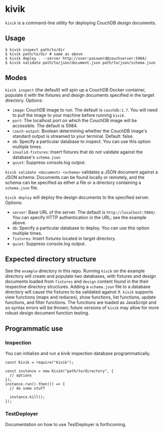 # kivik

`kivik` is a command-line utility for deploying CouchDB design documents.

## Usage

```
$ kivik inspect path/to/dir
$ kivik path/to/dir # same as above
$ kivik deploy . --server http://user:password@couchserver:5984/
$ kivik validate path/to/json/document.json path/to/json/schema.json
```

## Modes

`kivik inspect` (the default) will spin up a CouchDB Docker container, populate it with the fixtures and design documents specified in the target directory. Options:

- `image`: CouchDB image to run. The default is `couchdb:1.7`. You will need to pull the image to your machine before running `kivik`.
- `port`: The localhost port on which the CouchDB image will be accessible. The default is 5984.
- `couch-output`: Boolean determining whether the CouchDB image's standard output is streamed to your terminal. Default: false.
- `db`: Specify a particular database to inspect. You can use this option multiple times.
- `invalid-fixtures`: Insert fixtures that do not validate against the database's `schema.json`
- `quiet`: Suppress console.log output.

`kivik validate <document> <schema>` validates a JSON document against a JSON schema. Documents can be found locally or remotely, and the schema can be specified as either a file or a directory containing a `schema.json` file.

`kivik deploy` will deploy the design documents to the specified server. Options:

- `server`: Base URL of the server. The default is `http://localhost:5984/`. You can specify HTTP authentication in the URL; see the example above.
- `db`: Specify a particular database to deploy. You can use this option multiple times.
- `fixtures`: Insert fixtures located in target directory.
- `quiet`: Suppress console.log output.

## Expected directory structure

See the `example` directory in this repo. Running `kivik` on the example directory will create and populate two databases, with fixtures and design documents loaded from `fixtures` and `design` content found in the their respective directory structures. Adding a `schema.json` file to a database directory will cause the fixtures to be validated against it. `kivik` supports view functions (maps and reduces), show functions, list functions, update functions, and filter functions. The functions are loaded as JavaScript and so syntax errors will be thrown; future versions of `kivik` may allow for more robust design document function testing.

## Programmatic use

### Inspection

You can initialize and run a kivik inspection database programmatically.

```
const Kivik = require("kivik");

const instance = new Kivik("path/to/directory", {
  // options
});
instance.run().then(() => {
  // do some stuff

  instance.kill();
});
```

### TestDeployer

Documentation on how to use TestDeployer is forthcoming.
